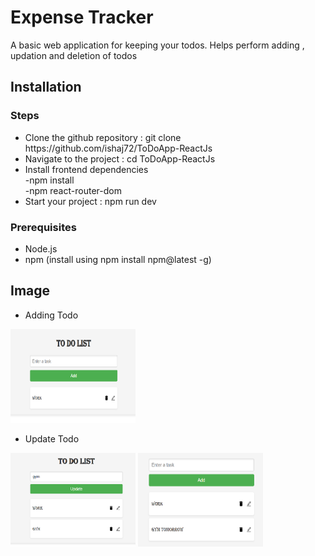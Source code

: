 # Expense Tracker
A basic web application for keeping your todos. Helps perform adding , updation and deletion of todos

## Installation

### Steps
<ul>
<li>Clone the github repository : git clone https://github.com/ishaj72/ToDoApp-ReactJs</li>
<li>Navigate to the project : cd ToDoApp-ReactJs</li>
<li>Install frontend dependencies <br/> -npm install  <br/> -npm react-router-dom </li>
<li>Start your project : npm run dev</li>
</ul>

### Prerequisites
- Node.js
- npm (install using npm install npm@latest -g)

## Image
- Adding Todo
<img src="src\assets\addtodo.png" alt="addtrains" width="200" height="150">

- Update Todo
<img src="src\assets\updatetodo1.png" alt="addtrains" width="200" height="150">
<img src="src\assets\updatetodo2.png" alt="addtrains" width="200" height="150">
